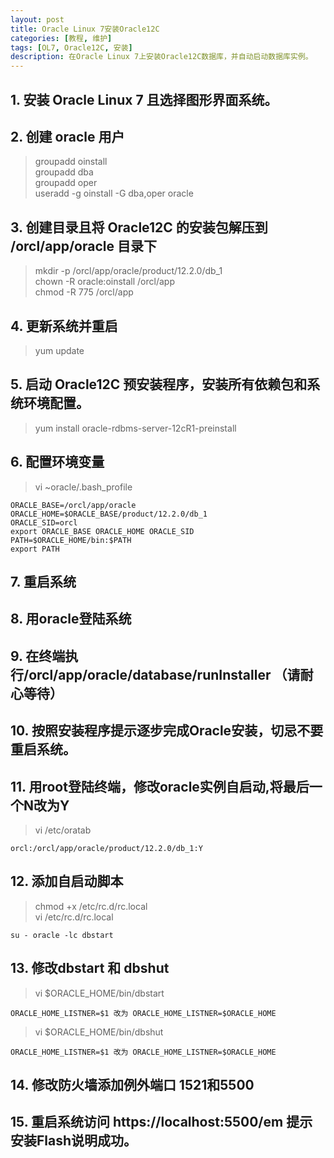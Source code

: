 ```yaml
---
layout: post
title: Oracle Linux 7安装Oracle12C
categories: [教程, 维护]
tags: [OL7, Oracle12C, 安装]
description: 在Oracle Linux 7上安装Oracle12C数据库，并自动启动数据库实例。
---
```


## 1. 安装 Oracle Linux 7 且选择图形界面系统。

## 2. 创建 oracle 用户
>groupadd oinstall  
groupadd dba  
groupadd oper  
useradd -g oinstall -G dba,oper oracle

## 3. 创建目录且将 Oracle12C 的安装包解压到 /orcl/app/oracle 目录下
>mkdir -p /orcl/app/oracle/product/12.2.0/db_1  
chown -R oracle:oinstall /orcl/app  
chmod -R 775 /orcl/app

## 4. 更新系统并重启
>yum update

## 5. 启动 Oracle12C 预安装程序，安装所有依赖包和系统环境配置。
>yum install oracle-rdbms-server-12cR1-preinstall

## 6. 配置环境变量
>vi ~oracle/.bash_profile

	ORACLE_BASE=/orcl/app/oracle  
	ORACLE_HOME=$ORACLE_BASE/product/12.2.0/db_1  
	ORACLE_SID=orcl  
	export ORACLE_BASE ORACLE_HOME ORACLE_SID  
	PATH=$ORACLE_HOME/bin:$PATH  
	export PATH

## 7. 重启系统

## 8. 用oracle登陆系统

## 9. 在终端执行/orcl/app/oracle/database/runInstaller （请耐心等待）

## 10. 按照安装程序提示逐步完成Oracle安装，切忌不要重启系统。

## 11. 用root登陆终端，修改oracle实例自启动,将最后一个N改为Y
>vi /etc/oratab

	orcl:/orcl/app/oracle/product/12.2.0/db_1:Y

## 12. 添加自启动脚本
>chmod +x /etc/rc.d/rc.local  
>vi /etc/rc.d/rc.local  

	su - oracle -lc dbstart

## 13. 修改dbstart 和 dbshut
>vi $ORACLE_HOME/bin/dbstart  

	ORACLE_HOME_LISTNER=$1 改为 ORACLE_HOME_LISTNER=$ORACLE_HOME
	
>vi $ORACLE_HOME/bin/dbshut

	ORACLE_HOME_LISTNER=$1 改为 ORACLE_HOME_LISTNER=$ORACLE_HOME

## 14. 修改防火墙添加例外端口 1521和5500

## 15. 重启系统访问 https://localhost:5500/em 提示安装Flash说明成功。


